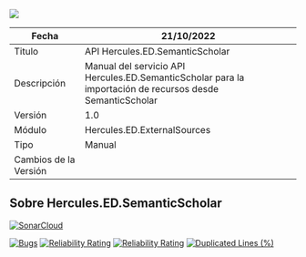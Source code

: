 ![](../../Docs/media/CabeceraDocumentosMD.png)

| Fecha         | 21/10/2022                                                  |
| ------------- | ------------------------------------------------------------ |
|Titulo|API Hercules.ED.SemanticScholar| 
|Descripción|Manual del servicio API Hercules.ED.SemanticScholar para la importación de recursos desde SemanticScholar|
|Versión|1.0|
|Módulo|Hercules.ED.ExternalSources|
|Tipo|Manual|
|Cambios de la Versión| |

## Sobre Hercules.ED.SemanticScholar

[![SonarCloud](https://sonarcloud.io/images/project_badges/sonarcloud-white.svg)](https://sonarcloud.io/summary/new_code?id=Hercules.ED.SemanticScholar)

[![Bugs](https://sonarcloud.io/api/project_badges/measure?project=Hercules.ED.SemanticScholar&metric=bugs)](https://sonarcloud.io/summary/new_code?id=Hercules.ED.SemanticScholar)
[![Reliability Rating](https://sonarcloud.io/api/project_badges/measure?project=Hercules.ED.SemanticScholar&metric=reliability_rating)](https://sonarcloud.io/summary/new_code?id=Hercules.ED.SemanticScholar)
[![Reliability Rating](https://sonarcloud.io/api/project_badges/measure?project=Hercules.ED.SemanticScholar&metric=reliability_rating)](https://sonarcloud.io/summary/new_code?id=Hercules.ED.SemanticScholar)
[![Duplicated Lines (%)](https://sonarcloud.io/api/project_badges/measure?project=Hercules.ED.SemanticScholar&metric=duplicated_lines_density)](https://sonarcloud.io/summary/new_code?id=Hercules.ED.SemanticScholar)

